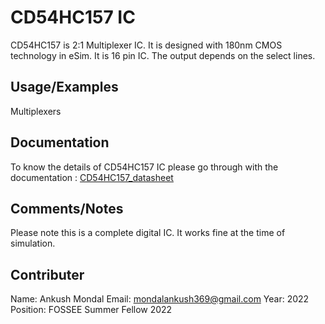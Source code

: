 
# CD54HC157 IC

CD54HC157 is 2:1 Multiplexer IC. It is designed with 180nm CMOS technology in eSim. It is 16 pin IC. The output depends on the select lines. 
## Usage/Examples

Multiplexers
## Documentation

To know the details of CD54HC157 IC please go through with the documentation : [CD54HC157_datasheet](https://www.ti.com/lit/gpn/cd54hc157)

## Comments/Notes

Please note this is a complete digital IC. It works fine at the time of simulation.

## Contributer

Name: Ankush Mondal
Email: mondalankush369@gmail.com
Year: 2022
Position: FOSSEE Summer Fellow 2022